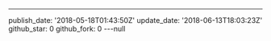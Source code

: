 ---
publish_date: '2018-05-18T01:43:50Z'
update_date: '2018-06-13T18:03:23Z'
github_star: 0
github_fork: 0
---null